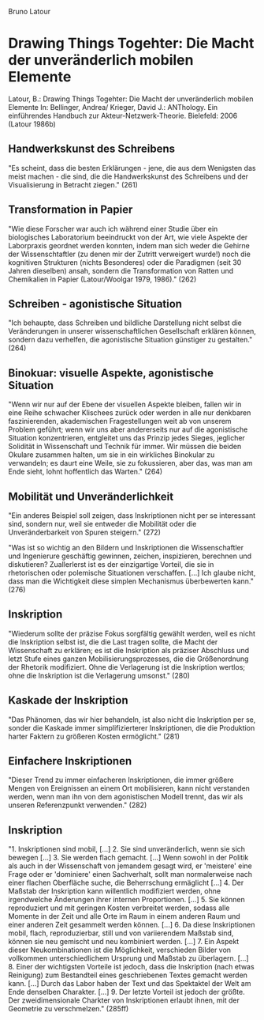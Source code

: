 Bruno Latour

Drawing Things Togehter:
Die Macht der unveränderlich mobilen Elemente
=============================================

Latour, B.:
Drawing Things Togehter:
Die Macht der unveränderlich mobilen Elemente
In: Bellinger, Andrea/ Krieger, David J.:
ANThology. Ein einführendes Handbuch zur Akteur-Netzwerk-Theorie.
Bielefeld: 2006
(Latour 1986b)


Handwerkskunst des Schreibens
----------------------------
"Es scheint, dass die besten Erklärungen - jene, die aus dem Wenigsten das meist machen - die sind, die die Handwerkskunst des Schreibens und der Visualisierung in Betracht ziegen." (261)

Transformation in Papier
------------------------
"Wie diese Forscher war auch ich während einer Studie über ein biologisches Laboratorium beeindruckt von der Art, wie viele Aspekte der Laborpraxis geordnet werden konnten, indem man sich weder die Gehirne der Wissenschtaftler (zu denen mir der Zutritt verweigert wurde!) noch die kognitiven Strukturen (nichts Besonderes) oder die Paradigmen (seit 30 Jahren dieselben) ansah, sondern die Transformation von Ratten und Chemikalien in Papier (Latour/Woolgar 1979, 1986)." (262)

Schreiben - agonistische Situation
----------------------------------
"Ich behaupte, dass Schreiben und bildliche Darstellung nicht selbst die Veränderungen in unserer wissenschaftlichen Gesellschaft erklären können, sondern dazu verhelfen, die agonistische Situation günstiger zu gestalten." (264)

Binokuar: visuelle Aspekte, agonistische Situation
--------------------------------------------------
"Wenn wir nur auf der Ebene der visuellen Aspekte bleiben, fallen wir in eine Reihe schwacher Klischees zurück oder werden in alle nur denkbaren faszinierenden, akademischen Fragestellungen weit ab von unserem Problem geführt; wenn wir uns aber andererseits nur auf die agonistische Situation konzentrieren, entgleitet uns das Prinzip jedes Sieges, jeglicher Solidität in Wissenschaft und Technik für immer. Wir müssen die beiden Okulare zusammen halten, um sie in ein wirkliches Binokular zu verwandeln; es daurt eine Weile, sie zu fokussieren, aber das, was man am Ende sieht, lohnt hoffentlich das Warten." (264)

Mobilität und Unveränderlichkeit
--------------------------------
"Ein anderes Beispiel soll zeigen, dass Inskriptionen nicht per se interessant sind, sondern nur, weil sie entweder die Mobilität oder die Unveränderbarkeit von Spuren steigern." (272)

"Was ist so wichtig an den Bildern und Inskriptionen die Wissenschaftler und Ingenierure geschäftig gewinnen, zeichen, inspizieren, berechnen und diskutieren? Zuallerlerst ist es der einzigartige Vorteil, die sie in rhetorischen oder polemische Situationen verschaffen. [...] Ich glaube nicht, dass man die Wichtigkeit diese simplen Mechanismus überbewerten kann." (276)

Inskription
-----------
"Wiederum sollte der präzise Fokus sorgfältig gewählt werden, weil es nicht die Inskription selbst ist, die die Last tragen sollte, die Macht der Wissenschaft zu erklären; es ist die Inskription als präziser Abschluss und letzt Stufe eines ganzen Mobilisierungsprozesses, die die Größenordnung der Rhetorik modifiziert. Ohne die Verlagerung ist die Inskription wertlos; ohne die Inskription ist die Verlagerung umsonst." (280)

Kaskade der Inskription
-----------------------
"Das Phänomen, das wir hier behandeln, ist also nicht die Inskription per se, sonder die Kaskade immer simplifizierterer Inskriptionen, die die Produktion harter Faktern zu größeren Kosten ermöglicht." (281)

Einfachere Inskriptionen
------------------------
"Dieser Trend zu immer einfacheren Inskriptionen, die immer größere Mengen von Ereignissen an einem Ort mobilisieren, kann nicht verstanden werden, wenn man ihn von dem agonistischen Modell trennt, das wir als unseren Referenzpunkt verwenden." (282)

Inskription
-----------
"1. Inskriptionen sind mobil, [...]
2. Sie sind unveränderlich, wenn sie sich bewegen [...]
3. Sie werden flach gemacht. [...] Wenn sowohl in der Politik als auch in der Wissenschaft von jemandem gesagt wird, er 'meistere' eine Frage oder er 'dominiere' einen Sachverhalt, sollt man normalerweise nach einer flachen Oberfläche suche, die Beherrschung ermäglicht [...]
4. Der Maßstab der Inskription kann willentlich modifiziert werden, ohne irgendwelche Änderungen ihrer internen Proportionen. [...]
5. Sie können reproduziert und mit geringen Kosten verbreitet werden, sodass alle Momente in der Zeit und alle Orte im Raum in einem anderen Raum und einer anderen Zeit gesammelt werden können. [...]
6. Da diese Inskriptionen mobil, flach, reproduzierbar, still und von variierendem Maßstab sind, können sie neu gemischt und neu kombiniert werden. [...]
7. Ein Aspekt dieser Neukombinationen ist die Möglichkeit, verschieden Bilder von vollkommen unterschiedlichem Ursprung und Maßstab zu überlagern. [...]
8. Einer der wichtigsten Vorteile ist jedoch, dass die Inskription (nach etwas Reinigung) zum Bestandteil eines geschriebenen Textes gemacht werden kann. [...] Durch das Labor haben der Text und das Spektaktel der Welt am Ende denselben Charakter. [...]
9. Der letzte Vorteil ist jedoch der größte. Der zweidimensionale Charkter von Inskriptionen erlaubt ihnen, mit der Geometrie zu verschmelzen." (285ff)
